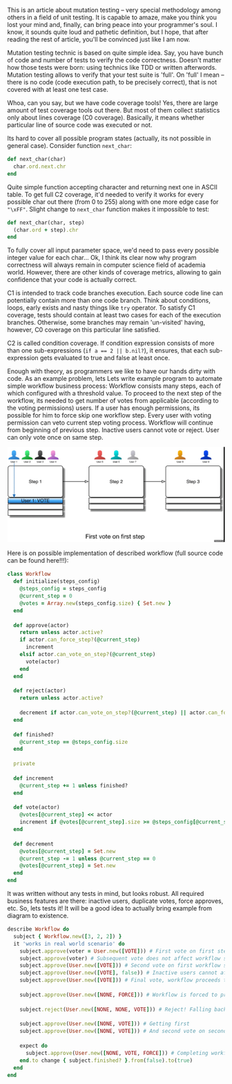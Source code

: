 This is an article about mutation testing – very special methodology among others in a field of unit testing. It is capable to amaze, make you think you lost your mind and, finally, can bring peace into your programmer's soul. I know, it sounds quite loud and pathetic definition, but I hope, that after reading the rest of article, you'll be convinced just like I am now.

Mutation testing technic is based on quite simple idea. Say, you have bunch of code and number of tests to verify the code correctness. Doesn't matter how those tests were born: using technics like TDD or written afterwords. Mutation testing allows to verify that your test suite is 'full'. On 'full' I mean – there is no code (code execution path, to be precisely correct), that is not covered with at least one test case.

Whoa, can you say, but we have code coverage tools! Yes, there are large amount of test coverage tools out there. But most of them collect statistics only about lines coverage (C0 coverage). Basically, it means whether particular line of source code was executed or not.

Its hard to cover all possible program states (actually, its not possible in general case). Consider function `next_char`:
```ruby
def next_char(char)
  char.ord.next.chr
end
```
Quite simple function accepting character and returning next one in ASCII table. To get full C2 coverage, it'd needed to verify it works for every possible char out there (from 0 to 255) along with one more edge case for `"\xFF"`. Slight change to `next_char` function makes it impossible to test:
```ruby
def next_char(char, step)
  (char.ord + step).chr
end
```
To fully cover all input parameter space, we'd need to pass every possible integer value for each char... Ok, I think its clear now why program correctness will always remain in computer science field of academia world. However, there are other kinds of coverage metrics, allowing to gain confidence that your code is actually correct.

C1 is intended to track code branches execution. Each source code line can potentially contain more than one code branch. Think about conditions, loops, early exists and nasty things like `try` operator. To satisfy C1 coverage, tests should contain at least two cases for each of the execution branches. Otherwise, some branches may remain 'un-visited' having, however, C0 coverage on this particular line satisfied.

C2 is called condition coverage. If condition expression consists of more than one sub-expressions (`if a == 2 || b.nil?`), it ensures, that each sub-expression gets evaluated to true and false at least once.

Enough with theory, as programmers we like to have our hands dirty with code. As an example problem, lets
Lets write example program to automate simple workflow business process:
Workflow consists many steps, each of which configured with a threshold value. To proceed to the next step of the workflow, its needed to get number of votes from applicable (according to the voting permissions) users. If a user has enough permissions, its possible for him to force  skip one workflow step. Every user with voting permission can veto current step voting process. Workflow will continue from beginning of previous step. Inactive users cannot vote or reject. User can only vote once on same step.

![](https://raw.githubusercontent.com/maksar/mentat/master/images/animation.gif)

Here is on possible implementation of described workflow (full source code can be found here!!!):
```ruby
class Workflow
  def initialize(steps_config)
    @steps_config = steps_config
    @current_step = 0
    @votes = Array.new(steps_config.size) { Set.new }
  end

  def approve(actor)
    return unless actor.active?
    if actor.can_force_step?(@current_step)
      increment
    elsif actor.can_vote_on_step?(@current_step)
      vote(actor)
    end
  end

  def reject(actor)
    return unless actor.active?

    decrement if actor.can_vote_on_step?(@current_step) || actor.can_force_step?(@current_step)
  end

  def finished?
    @current_step == @steps_config.size
  end

  private

  def increment
    @current_step += 1 unless finished?
  end

  def vote(actor)
    @votes[@current_step] << actor
    increment if @votes[@current_step].size >= @steps_config[@current_step]
  end

  def decrement
    @votes[@current_step] = Set.new
    @current_step -= 1 unless @current_step == 0
    @votes[@current_step] = Set.new
  end
end
```

It was written without any tests in mind, but looks robust. All required business features are there: inactive users, duplicate votes, force approves, etc. So, lets tests it! It will be a good idea to actually bring example from diagram to existence.

```ruby
describe Workflow do
  subject { Workflow.new([3, 2, 2]) }
  it 'works in real world scenario' do
    subject.approve(voter = User.new([VOTE])) # First vote on first step
    subject.approve(voter) # Subsequent vote does not affect workflow state
    subject.approve(User.new([VOTE])) # Second vote on first workflow step
    subject.approve(User.new([VOTE], false)) # Inactive users cannot affect workflow state
    subject.approve(User.new([VOTE])) # Final vote, workflow proceeds to the next step

    subject.approve(User.new([NONE, FORCE])) # Workflow is forced to proceed to the third step

    subject.reject(User.new([NONE, NONE, VOTE])) # Reject! Falling back to the second step and starting over

    subject.approve(User.new([NONE, VOTE])) # Getting first
    subject.approve(User.new([NONE, VOTE])) # And second vote on second step

    expect do
      subject.approve(User.new([NONE, VOTE, FORCE])) # Completing workflow by skipping voting process on last step
    end.to change { subject.finished? }.from(false).to(true)
  end
end
```

